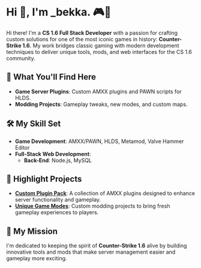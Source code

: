 # Hi 👋, I'm _bekka. 🎮👾  

Hi there! I'm a **CS 1.6 Full Stack Developer** with a passion for crafting custom solutions for one of the most iconic games in history: **Counter-Strike 1.6**.
My work bridges classic gaming with modern development techniques to deliver unique tools, mods, and web interfaces for the CS 1.6 community.  

## 🚀 What You'll Find Here  
- **Game Server Plugins**: Custom AMXX plugins and PAWN scripts for HLDS.  
- **Modding Projects**: Gameplay tweaks, new modes, and custom maps.  

## 🛠️ My Skill Set  
- **Game Development**: AMXX/PAWN, HLDS, Metamod, Valve Hammer Editor  
- **Full-Stack Web Development**:  
  - **Back-End**: Node.js, MySQL

## 🌟 Highlight Projects  
- **[Custom Plugin Pack](#)**: A collection of AMXX plugins designed to enhance server functionality and gameplay.  
- **[Unique Game Modes](#)**: Custom modding projects to bring fresh gameplay experiences to players.  

## 🎯 My Mission  
I'm dedicated to keeping the spirit of **Counter-Strike 1.6** alive by building innovative tools and mods that make server management easier and gameplay more exciting.  
